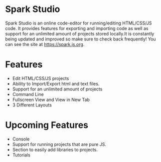 # Spark Studio
Spark Studio is an online code-editor for running/editing HTML/CSS/JS code. It provides features for exporting and importing code as well as support for an unlimited amount of projects stored locally.It is constantly being updated and improved so make sure to check back frequently! You can see the site at https://spark.js.org.

# Features
- Edit HTML/CSS/JS projects
- Ability to Import/Export html and text files.
- Support for an unlimited amount of projects
- Command Line
- Fullscreen View and View in New Tab
- 3 Different Layouts

# Upcoming Features
- Console
- Support for running projects that are pure JS.
- Section to easily add libraries to projects.
- Tutorials
